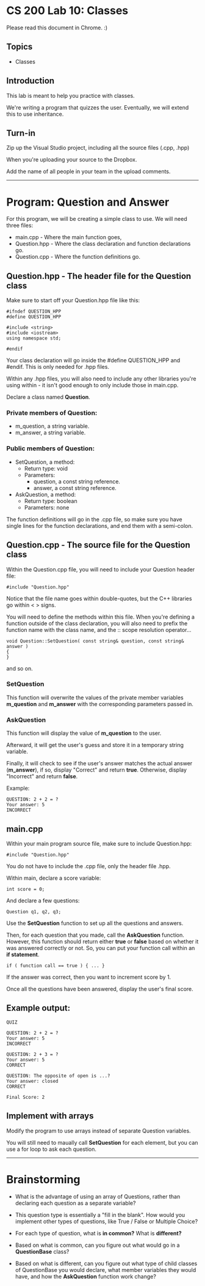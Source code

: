 # CS 200 Lab 10: Classes

Please read this document in Chrome. :)

## Topics

* Classes

## Introduction

This lab is meant to help you practice with classes.

We're writing a program that quizzes the user. Eventually, we will extend this
to use inheritance.

## Turn-in

Zip up the Visual Studio project, including all the source files (.cpp, .hpp)

When you're uploading your source to the Dropbox.

Add the name of all people in your team in the upload comments.

---

# Program: Question and Answer

For this program, we will be creating a simple class to use. We will need three files:

* main.cpp - Where the main function goes,
* Question.hpp - Where the class declaration and function declarations go.
* Question.cpp - Where the function definitions go.

## Question.hpp - The header file for the Question class
 
Make sure to start off your Question.hpp file like this:

	#ifndef QUESTION_HPP
	#define QUESTION_HPP

	#include <string>
	#include <iostream>
	using namespace std;

	#endif


Your class declaration will go inside the #define QUESTION_HPP and #endif.
This is only needed for .hpp files.

Within any .hpp files, you will also need to include any other libraries you're
using within - it isn't good enough to only include those in main.cpp.

Declare a class named **Question**.

### Private members of Question:

* m_question, a string variable.
* m_answer, a string variable.

### Public members of Question:

* SetQuestion, a method:
	* Return type: void
	* Parameters: 
		* question, a const string reference.
		* answer, a const string reference.
* AskQuestion, a method:
	* Return type: boolean
	* Parameters: none
	
The function definitions will go in the .cpp file, so make sure you have single
lines for the function declarations, and end them with a semi-colon.

## Question.cpp - The source file for the Question class

Within the Question.cpp file, you will need to include your Question header file:

	#include "Question.hpp"

Notice that the file name goes within double-quotes, but the C++ libraries go within < > signs.

You will need to define the methods within this file. When you're defining a function
outside of the class declaration, you will also need to prefix the function name
with the class name, and the :: scope resolution operator...

	void Question::SetQuestion( const string& question, const string& answer )
	{
	}
	
and so on.

### SetQuestion

This function will overwrite the values of the private member variables **m_question** and **m_answer**
with the corresponding parameters passed in.

### AskQuestion

This function will display the value of **m_question** to the user.

Afterward, it will get the user's guess and store it in a temporary string variable.

Finally, it will check to see if the user's answer matches the actual answer (**m_answer**),
if so, display "Correct" and return **true**. Otherwise, display "Incorrect" and return **false**.

Example:

	QUESTION: 2 + 2 = ?
	Your answer: 5
	INCORRECT
	
## main.cpp

Within your main program source file, make sure to include Question.hpp:

	#include "Question.hpp"

You do not have to include the .cpp file, only the header file .hpp.

Within main, declare a score variable:

	int score = 0;

And declare a few questions:

	Question q1, q2, q3;
	
Use the **SetQuestion** function to set up all the questions and answers.

Then, for each question that you made, call the **AskQuestion** function.
However, this function should return either **true** or **false** based on
whether it was answered correctly or not. So, you can put your function
call within an **if statement**.

	if ( function call == true ) { ... }
	
If the answer was correct, then you want to increment score by 1.

Once all the questions have been answered, display the user's final score.

## Example output:

	QUIZ
	
	QUESTION: 2 + 2 = ?
	Your answer: 5
	INCORRECT
	
	QUESTION: 2 + 3 = ?
	Your answer: 5
	CORRECT
	
	QUESTION: The opposite of open is ...?
	Your answer: closed
	CORRECT

	Final Score: 2
	
## Implement with arrays

Modify the program to use arrays instead of separate Question variables.

You will still need to maually call **SetQuestion** for each element,
but you can use a for loop to ask each question.

---

# Brainstorming

* What is the advantage of using an array of Questions, rather than declaring each
question as a separate variable?

* This question type is essentially a "fill in the blank". How would you implement
other types of questions, like True / False or Multiple Choice?

* For each type of question, what is **in common?** What is **different?**

* Based on what is common, can you figure out what would go in a **QuestionBase** class?

* Based on what is different, can you figure out what type of child classes of QuestionBase 
you would declare, what member variables they would have, and how the **AskQuestion** function
work change?


